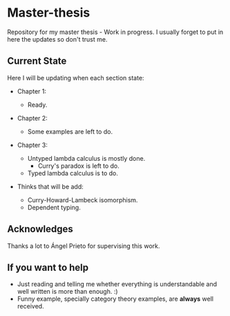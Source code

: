 # Master-thesis
Repository for my master thesis - Work in progress. I usually forget to put in here the updates so don't trust me.

## Current State

Here I will be updating when each section state:

- Chapter 1: 
  - Ready.
  
- Chapter 2: 
  - Some examples are left to do.

- Chapter 3:
  - Untyped lambda calculus is mostly done.
	- Curry's paradox is left to do.
  - Typed lambda calculus is to do.
  
  
- Thinks that will be add:
  - Curry-Howard-Lambeck isomorphism.
  - Dependent typing.

## Acknowledges
Thanks a lot to Ángel Prieto for supervising this work. 

## If you want to help
- Just reading and telling me whether everything is understandable and well written is more than enough. :)
- Funny example, specially category theory examples, are **always** well received.
